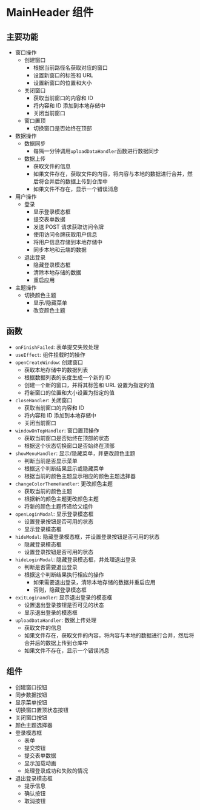 # MainHeader 组件

## 主要功能

-   窗口操作
    -   创建窗口
        -   根据当前路径名获取对应的窗口
        -   设置新窗口的标签和 URL
        -   设置新窗口的位置和大小
    -   关闭窗口
        -   获取当前窗口的内容和 ID
        -   将内容和 ID 添加到本地存储中
        -   关闭当前窗口
    -   窗口置顶
        -   切换窗口是否始终在顶部
-   数据操作
    -   数据同步
        -   每隔一分钟调用`uploadDataHandler`函数进行数据同步
    -   数据上传
        -   获取文件的信息
        -   如果文件存在，获取文件的内容，将内容与本地的数据进行合并，然后将合并后的数据上传到仓库中
        -   如果文件不存在，显示一个错误消息
-   用户操作
    -   登录
        -   显示登录模态框
        -   提交表单数据
        -   发送 POST 请求获取访问令牌
        -   使用访问令牌获取用户信息
        -   将用户信息存储到本地存储中
        -   同步本地和云端的数据
    -   退出登录
        -   隐藏登录模态框
        -   清除本地存储的数据
        -   重启应用
-   主题操作
    -   切换颜色主题
        -   显示/隐藏菜单
        -   改变颜色主题

## 函数

-   `onFinishFailed`: 表单提交失败处理
-   `useEffect`: 组件挂载时的操作
-   `openCreateWindow`: 创建窗口
    -   获取本地存储中的数据列表
    -   根据数据列表的长度生成一个新的 ID
    -   创建一个新的窗口，并将其标签和 URL 设置为指定的值
    -   将新窗口的位置和大小设置为指定的值
-   `closeHandler`: 关闭窗口
    -   获取当前窗口的内容和 ID
    -   将内容和 ID 添加到本地存储中
    -   关闭当前窗口
-   `windowOnTopHandler`: 窗口置顶操作
    -   获取当前窗口是否始终在顶部的状态
    -   根据这个状态切换窗口是否始终在顶部
-   `showMenuHandler`: 显示/隐藏菜单，并更改颜色主题
    -   判断当前是否显示菜单
    -   根据这个判断结果显示或隐藏菜单
    -   根据当前的颜色主题显示相应的颜色主题选择器
-   `changeColorThemeHandler`: 更改颜色主题
    -   获取当前的颜色主题
    -   根据新的颜色主题更改颜色主题
    -   将新的颜色主题传递给父组件
-   `openLoginModal`: 显示登录模态框
    -   设置登录按钮是否可用的状态
    -   显示登录模态框
-   `hideModal`: 隐藏登录模态框，并设置登录按钮是否可用的状态
    -   隐藏登录模态框
    -   设置登录按钮是否可用的状态
-   `hideLoginModal`: 隐藏登录模态框，并处理退出登录
    -   判断是否需要退出登录
    -   根据这个判断结果执行相应的操作
        -   如果需要退出登录，清除本地存储的数据并重启应用
        -   否则，隐藏登录模态框
-   `exitLoginandler`: 显示退出登录的模态框
    -   设置退出登录按钮是否可见的状态
    -   显示退出登录的模态框
-   `uploadDataHandler`: 数据上传处理
    -   获取文件的信息
    -   如果文件存在，获取文件的内容，将内容与本地的数据进行合并，然后将合并后的数据上传到仓库中
    -   如果文件不存在，显示一个错误消息

## 组件

-   创建窗口按钮
-   同步数据按钮
-   显示菜单按钮
-   切换窗口置顶状态按钮
-   关闭窗口按钮
-   颜色主题选择器
-   登录模态框
    -   表单
    -   提交按钮
    -   提交表单数据
    -   显示加载动画
    -   处理登录成功和失败的情况
-   退出登录模态框
    -   提示信息
    -   确认按钮
    -   取消按钮
